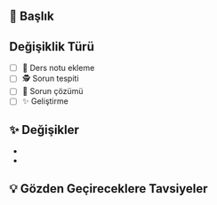 <!-- Yardımın ve desteğin için teşekkürler. Detaylı bilgiler için  contributing dosyasına bakabilirsin. -->

## 📑 Başlık
<!-- Değişikliği özetleyen başlık, hangi issue'ye çözüm buluyorsa onunu ID'si (Örn: #12) -->

## Değişiklik Türü

- [ ] 📘 Ders notu ekleme
- [ ] 🕵️‍ Sorun tespiti
- [ ] 🐛 Sorun çözümü
- [ ] ✨ Geliştirme

## ✨ Değişikler
<!-- Pull Request'te değiştirdiğin özellikler nelerdir? -->

-
-

## 💡 Gözden Geçireceklere Tavsiyeler
<!--
Önemli olduğunu belirmek istediğin özel notları yazabilirsin.
Eğer kişilere yönelik bir vurgu yapacaksan @kisi yapısı ile bunu yapabilirsin
-->

